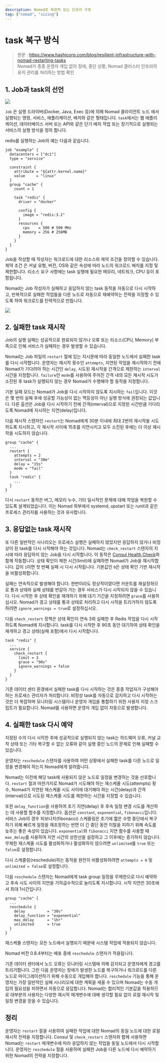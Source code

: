 ```yaml
---
description: Nomad로 복원력 있는 인프라 구축
tag: ["nomad", "sizing"]
---
```


# task 복구 방식
> 원문 : <https://www.hashicorp.com/blog/resilient-infrastructure-with-nomad-restarting-tasks>  
> Nomad가 종종 운영자 개입 없이 장애, 중단 상황, Nomad 클러스터 인프라의 유지 관리를 처리하는 방법 확인

## 1. Job과 task의 선언

![](https://www.datocms-assets.com/2885/1534979559-nomad-resiliency-part01-job-workflow.png?fit=max&q=80&w=2500)

`Job` 은 실행 드라이버(Docker, Java, Exec 등)에 의해 Nomad 클라이언트 노드 에서 실행되는 명령, 서비스, 애플리케이션, 배치와 같은 형태입니다. `task`에서는 웹 애플리케이션, 데이터베이스 서버 또는 API와 같은 단기 배치 작업 또는 장기적으로 실행되는 서비스의 실행 방식을 정의 합니다.

redis를 실행하는 Job의 예는 다음과 같습니다.
```hcl
job "example" {
  datacenters = ["dc1"]
  type = "service"

  constraint {
    attribute = "${attr.kernel.name}"
    value     = "linux"
  }
  group "cache" {
    count = 1

    task "redis" {
      driver = "docker"

      config {
        image = "redis:3.2"
      }
      resources {
        cpu    = 500 # 500 MHz
        memory = 256 # 256MB
      }
    }
  }
}
```

Job을 작성할 때 작성자는 워크로드에 대한 리소스와 제약 조건을 정의할 수 있습니다. 제약 조건 은 커널 유형, 버전, OS와 같은 속성에 따라 노드의 워크로드 배치를 지정 및 제한합니다. 리소스 요구 사항에는 task 실행에 필요한 메모리, 네트워크, CPU 등이 포함됩니다.

Nomad는 Job 작성자가 실패하고 응답하지 않는 task 동작을 자동으로 다시 시작하고, 반복적으로 실패한 작업들을 다른 노드로 자동으로 재예약하는 전략을 지정할 수 있도록 하여 워크로드를 탄력적으로 만듭니다.

![](https://www.datocms-assets.com/2885/1534979778-nomad-resiliency-part01-restarts.png?fit=max&q=80&w=2500)

## 2. 실패한 task 재시작

Job의 실행 실패는 성공적으로 완료되지 않거나 오류 또는 리소스(CPU, Memory) 부족으로 인해 서비스가 실패하는 경우 발생할 수 있습니다.

Nomad는 Job 파일의 `restart` 절에 있는 지시문에 따라 동일한 노드에서 실패한 task를 다시 시작합니다. 운영자는 재시작 횟수인 `attempts`, 지연된 작업을 재시작하기 전에 Nomad가 기다려야 하는 시간인 `delay`, 시도된 재시작을 간격으로 제한하는 `interval` 시간을 지정합니다. `failure`인 `mode`를 사용하여 주어진 간격 내의 모든 재시작 시도가 소진된 후 task가 실행되지 않는 경우 Nomad가 수행해야 할 동작을 지정합니다.

기본 실패 모드는 Nomad가 Job을 다시 시작하지 않도록 지시하는 `fail`입니다. 이것은 몇 번의 실패 후에 성공할 가능성이 없는 멱등성이 아닌 실행 방식에 권장되는 값입니다. 다른 옵션은 Job을 다시 시작하기 전에 간격(interval)으로 지정된 시간만큼 기다리도록 Nomad에 지시하는 지연(delay)입니다.

다음 재시작 스탠자인 `restart`는 Nomad에게 30분 이내에 최대 2번의 재시작을 시도하도록 지시하고, 각 재시작 사이에 15초를 지연시키고 모두 소진된 후에는 더 이상 재시작을 시도하지 않습니다.

```hcl
group "cache" {
  ...
  restart {
    attempts = 2
    interval = "30m"
    delay = "15s"
    mode = "fail"
  }
  task "redis" {
    ...
  }
}
```

다시 `restart` 동작은 버그, 메모리 누수, 기타 일시적인 문제에 대해 작업을 복원할 수 있도록 설계되었습니다. 이는 Nomad 외부에서 systemd, upstart 또는 runit과 같은 프로세스 관리자를 사용하는 것과 유사합니다.

## 3. 응답없는 task 재시작

또 다른 일반적인 시나리오는 프로세스 실행은 실패하지 않았지만 응답하지 않거나 비정상이 된 task를 다시 시작해야 하는 것입니다. Nomad는 `check_restart` 스탠자의 지시에 따라 응답하지 않는 Job을 다시 시작합니다. 이 동작은 [Consul Health Check](https://www.consul.io/intro/getting-started/checks.html)와 함께 작동합니다. 상태 확인이 제한 시간(limit)에 실패하면 Nomad가 Job을 재시작합니다. 값이 `1`이면 첫 번째 실패 시 다시 시작됩니다. 기본값인 `0`은 상태 확인 기반 재시작을 비활성화합니다.

실패는 연속적으로 발생해야 합니다. 한번이라도 정상적이였다면 카운트를 재설정하므로 통과 상태와 실패 상태를 번갈아 가는 경우 서비스가 다시 시작되지 않을 수 있습니다. 다시 시작한 후 상태 확인을 재개하기 위해 대기 기간을 지정하려면 `grace`를 사용하십시오. Nomad가 경고 상태를 통과 상태로 처리하고 다시 시작을 트리거하지 않도록 하려면 `ignore_warnings = true`로 설정하십시오.

다음 `check_restart` 정책은 상태 확인이 연속 3회 실패한 후 Redis 작업을 다시 시작하도록 Nomad에 지시합니다. task를 다시 시작한 후 90초 동안 대기하여 상태 확인을 재개하고 경고 상태(실패 포함)에서 다시 시작합니다.

```hcl
task "redis" {
  ...
  service {
    check_restart {
      limit = 3
      grace = "90s"
      ignore_warnings = false
    }
  }
}
```

기존 데이터 센터 환경에서 실패한 task를 다시 시작하는 것은 종종 작업자가 구성해야 하는 프로세스 관리자가 처리합니다. 비정상 task를 자동으로 감지하고 다시 시작하는 것은 더 복잡하며 모니터링 시스템이나 운영자 개입을 통합하기 위한 사용자 지정 스크립트가 필요합니다. Nomad를 사용하면 운영자 개입 없이 자동으로 발생합니다.

## 4. 실패한 task 다시 예약

지정된 수의 다시 시작한 후에 성공적으로 실행되지 않는 task는 하드웨어 오류, 커널 교착 상태 또는 기타 복구할 수 없는 오류와 같이 실행 중인 노드의 문제로 인해 실패할 수 있습니다.

운영자는 `reschedule` 스탠자를 사용하여 어떤 상황에서 실패한 task를 다른 노드로 일정을 변경해야 하는지 Nomad에게 알려줍니다.

Nomad는 이전에 해당 task에 사용되지 않은 노드로 일정을 변경하는 것을 선호합니다. `restart` 절과 마찬가지로 Nomad가 시도해야 하는 재스케줄 시도(attempts) 횟수, Nomad가 지연된 재스케줄 시도 사이에 대기해야 하는 시간(delay)과 간격(interval)으로 시도된 재스케줄 시도를 제한하는 시간을 지정할 수 있습니다.

또한 `delay_function`을 사용하여 초기 지연(delay) 후 후속 일정 변경 시도를 계산하는 데 사용할 함수를 지정합니다. 옵션은 `constant`, `exponential`, `fibonacci`입니다. 서비스 Job의 경우 피보나치(fibonacci) 스케줄링은 초기에 짧은 수명 중단에서 복구하기 위해 빠르게 일정을 재조정하는 반면 더 긴 중단 동안 이탈을 피하기 위해 속도를 늦추는 좋은 속성이 있습니다. `exponential`와 `fibonacci` 지연 함수를 사용할 때 `max_delay`를 사용하여 지연 시간의 상한선을 설정하고 그 이후에는 증가하지 않습니다. 무제한 재스케줄 시도를 활성화하거나 활성화하지 않으려면 `unlimited`를 `true` 또는 `false`로 설정합니다.

다시 스케줄링(reschedule)하는 동작을 완전히 비활성화하려면 `attempts = 0` 및 `unlimited = false`로 설정합니다.

다음 `reschedule` 스탠자는 Nomad에게 task group 일정을 무제한으로 다시 예약하고 후속 시도 사이의 지연을 기하급수적으로 늘리도록 지시합니다. 시작 지연은 30초에서 최대 1시간입니다.

```hcl
group "cache" {
  ...
  reschedule {
    delay          = "30s"
    delay_function = "exponential"
    max_delay      = "1hr"
    unlimited      = true
  }
}
```

재스케줄 스탠자는 모든 노드에서 실행되기 때문에 시스템 작업에 적용되지 않습니다.

Nomad 버전 0.8.4부터는 배포 중에 `reschedule` 스탠자가 적용됩니다.

기존 데이터 센터에서 노드 오류는 모니터링 시스템에 의해 감지되고 운영자에게 경고를 트리거합니다. 그런 다음 운영자는 장애가 발생한 노드를 복구하거나 워크로드를 다른 노드로 마이그레이션하기 위해 수동으로 개입해야 합니다. `reschedule` 기능을 통해 운영자는 가장 일반적인 실패 시나리오에 대한 계획을 세울 수 있으며 Nomad는 수동 개입의 필요성을 피하면서 자동으로 응답합니다. Nomad는 합리적인 기본값을 적용하므로 대부분의 사용자는 다양한 재시작 매개변수에 대해 생각할 필요 없이 로컬 재시작 및 일정 변경을 얻을 수 있습니다.

## 정리

운영자는 `restart` 절을 사용하여 실패한 작업에 대한 Nomad의 동일 노드에 대한 로컬 재시작 전략을 지정합니다. Consul 및 `check_restart` 스탠자와 함께 사용하면 Nomad는 `restart` 매개변수에 따라 응답하지 않는 작업을 동일 노드에서 다시 시작합니다. 운영자는 `reschedule` 절을 사용하여 실패한 Job을 다른 노드에 다시 예약하기 위한 Nomad의 전략을 지정합니다.

